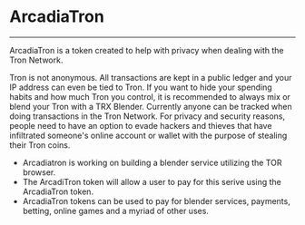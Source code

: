 # ArcadiaTron
_____________
ArcadiaTron is a token created to help with privacy when dealing with the Tron Network.

Tron is not anonymous. All transactions are kept in a public ledger and your IP address can even be tied to Tron. If you want to hide your spending habits and how much Tron you control, it is recommended to always mix or blend your Tron with a TRX Blender.  Currently anyone can be tracked when doing transactions in the Tron Network.  For privacy and security reasons, people need to have an option to evade hackers and thieves that have infiltrated someone's online account or wallet with the purpose of stealing their Tron coins.  
  * Arcadiatron is working on building a blender service utilizing the TOR browser.
  * The ArcadiTron token will allow a user to pay for this serive using the ArcadiaTron token.
  * ArcadiaTron tokens can be used to pay for blender services, payments, betting, online games and a myriad of other uses.
  
